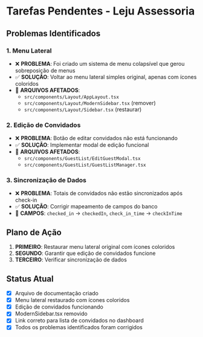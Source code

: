 # Tarefas Pendentes - Leju Assessoria

## Problemas Identificados

### 1. Menu Lateral
- ❌ **PROBLEMA**: Foi criado um sistema de menu colapsível que gerou sobreposição de menus
- ✅ **SOLUÇÃO**: Voltar ao menu lateral simples original, apenas com ícones coloridos
- 📍 **ARQUIVOS AFETADOS**: 
  - `src/components/Layout/AppLayout.tsx`
  - `src/components/Layout/ModernSidebar.tsx` (remover)
  - `src/components/Layout/Sidebar.tsx` (restaurar)

### 2. Edição de Convidados
- ❌ **PROBLEMA**: Botão de editar convidados não está funcionando
- ✅ **SOLUÇÃO**: Implementar modal de edição funcional
- 📍 **ARQUIVOS AFETADOS**:
  - `src/components/GuestList/EditGuestModal.tsx`
  - `src/components/GuestList/GuestListManager.tsx`

### 3. Sincronização de Dados
- ❌ **PROBLEMA**: Totais de convidados não estão sincronizados após check-in
- ✅ **SOLUÇÃO**: Corrigir mapeamento de campos do banco
- 📍 **CAMPOS**: `checked_in` → `checkedIn`, `check_in_time` → `checkInTime`

## Plano de Ação

1. **PRIMEIRO**: Restaurar menu lateral original com ícones coloridos
2. **SEGUNDO**: Garantir que edição de convidados funcione
3. **TERCEIRO**: Verificar sincronização de dados

## Status Atual
- [x] Arquivo de documentação criado
- [x] Menu lateral restaurado com ícones coloridos
- [x] Edição de convidados funcionando
- [x] ModernSidebar.tsx removido
- [x] Link correto para lista de convidados no dashboard
- [x] Todos os problemas identificados foram corrigidos